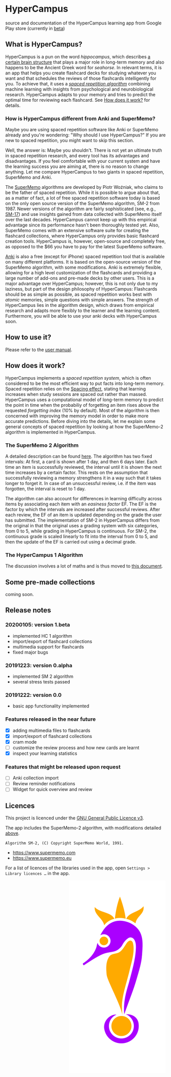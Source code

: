 # HyperCampus
source and documentation of the HyperCampus learning app from Google Play store (currently in [beta](https://play.google.com/store/apps/details?id=onion.w4v3xrmknycexlsd.app.hypercampus))

## What is HyperCampus?

HyperCampus is a pun on the word _hippocampus_, which describes [a certain brain structure](https://en.wikipedia.org/wiki/Hippocampus) that plays a major role in long-term memory and also happens to be the Ancient Greek word for _seahorse_. In relevant terms, it is an app that helps you create flashcard decks for studying whatever you want and that schedules the reviews of those flashcards intelligently for you. To achieve that, it uses a [_spaced repetition algorithm_](https://en.wikipedia.org/wiki/Spaced_repetition) combining machine learning with insights from psychological and neurobiological research. HyperCampus adapts to your memory and tries to predict the optimal time for reviewing each flashcard. See [How does it work?](#how-does-it-work) for details.

### How is HyperCampus different from Anki and SuperMemo?

Maybe you are using spaced repetition software like Anki or SuperMemo already and you're wondering: "Why should I use HyperCampus?" If you are new to spaced repetition, you might want to skip this section.

Well, the answer is: Maybe you shouldn't. There is not yet an ultimate truth in spaced repetition research, and every tool has its advantages and disadvantages. If you feel comfortable with your current system and have the learning success you are aiming at, there is no reason to change anything. Let me compare HyperCampus to two giants in spaced repetition, SuperMemo and Anki.

The [SuperMemo](https://www.supermemo.com/) algorithms are developed by Piotr Woźniak, who claims to be the father of spaced repetition. While it is possible to argue about that, as a matter of fact, a lot of free spaced repetition software today is based on the only open source version of the SuperMemo algorithm, SM-2 from 1987. Newer versions of the algorithm are fairly sophisticated (see, e.g., [SM-17](https://supermemo.guru/wiki/Algorithm_SM-17)) and use insights gained from data collected with SuperMemo itself over the last decades. HyperCampus cannot keep up with this empirical advantage since its performance hasn't been thoroughly tested yet. Also, SuperMemo comes with an extensive software suite for creating the flashcard collections, where HyperCampus only provides basic flashcard creation tools. HyperCampus is, however, open-source and completely free, as opposed to the $66 you have to pay for the latest SuperMemo software.

[Anki](https://apps.ankiweb.net/) is also a free (except for iPhone) spaced repetition tool that is available on many different platforms. It is based on the open-source version of the SuperMemo algorithm, with some modifications. Anki is extremely flexible, allowing for a high level customization of the flashcards and providing a large number of add-ons and pre-made decks by other users. This is a major advantage over HyperCampus; however, this is not only due to my laziness, but part of the design philosophy of HyperCampus: Flashcards should be as simple as possible, as spaced repetition works best with _atomic_ memories, simple questions with simple answers. The strength of HyperCampus lies in the algorithm design, which draws from empirical research and adapts more flexibly to the learner and the learning content. Furthermore, you will be able to use your anki decks with HyperCampus soon.

## How to use it?

Please refer to the [user manual](docs/user_guide.md).

## How does it work?

HyperCampus implements a _spaced repetition system_, which is often considered to be the most efficient way to put facts into long-term memory. Spaced repetition relies on the [Spacing effect](https://en.wikipedia.org/wiki/Spacing_effect), stating that learning increases when study sessions are spaced out rather than massed. HyperCampus uses a computational model of long-term memory to predict the point in time when the probabiliy of forgetting an item rises above the requested _forgetting index_ (10% by default). Most of the algorithm is then concerned with improving the memory model in order to make more accurate predictions. Before diving into the details, let me explain some general concepts of spaced repetition by looking at how the SuperMemo-2 algorithm is implemented in HyperCampus.

### The SuperMemo 2 Algorithm

A detailed description can be found [here](https://supermemo.guru/wiki/SuperMemo_1.0_for_DOS_(1987)#Algorithm_SM-2). The algorithm has two fixed intervals: At first, a card is shown after 1 day, and then 6 days later. Each time an item is successfully reviewed, the interval until it is shown the next time increases by a certain factor. This rests on the assumption that successfully reviewing a memory strengthens it in a way such that it takes longer to forget it. In case of an unsuccessful review, i.e. if the item was forgotten, the interval is reset to 1 day.

The algorithm can also account for differences in learning difficulty across items by associating each item with an _easiness factor_ EF. The EF is the factor by which the intervals are increased after successful reviews. After each review, the EF of an item is updated depending on the grade the user has submitted. The implementation of SM-2 in HyperCampus differs from the original in that the original uses a grading system with six categories, from 0 to 5, while grading in HyperCampus is continuous. For SM-2, the continuous grade is scaled linearly to fit into the interval from 0 to 5, and then the update of the EF is carried out using a decimal grade. 

### The HyperCampus 1 Algorithm

The discussion involves a lot of maths and is thus moved to [this document](/docs/model.ipynb).

## Some pre-made collections

coming soon.

## Release notes
### 20200105: version 1.beta
- implemented HC 1 algorithm
- import/export of flashcard collections
- multimedia support for flashcards
- fixed major bugs
### 20191223: version 0.alpha
- implemented SM 2 algorithm
- several stress tests passed
### 20191222: version 0.0
- basic app functionality implemented

### Features released in the near future
- [x] adding multimedia files to flashcards
- [x] import/export of flashcard collections
- [x] cram mode
- [ ] customize the review process and how new cards are learnt
- [x] inspect your learning statistics

### Features that might be released upon request
- [ ] Anki collection import
- [ ] Review reminder notifications
- [ ] Widget for quick overview and review

## Licences

This project is licenced under the [GNU General Public Licence v3](http://www.gnu.org/licenses/gpl-3.0.html).

The app includes the SuperMemo-2 algorithm, with modifications detailed [above](#the-supermemo-2-algorithm).
```
Algorithm SM-2, (C) Copyright SuperMemo World, 1991.
```
* https://www.supermemo.com
* https://www.supermemo.eu

For a list of licences of the libraries used in the app, open `Settings > Library licences …` in the app.

<img align="right" src="/logo.svg"/>
